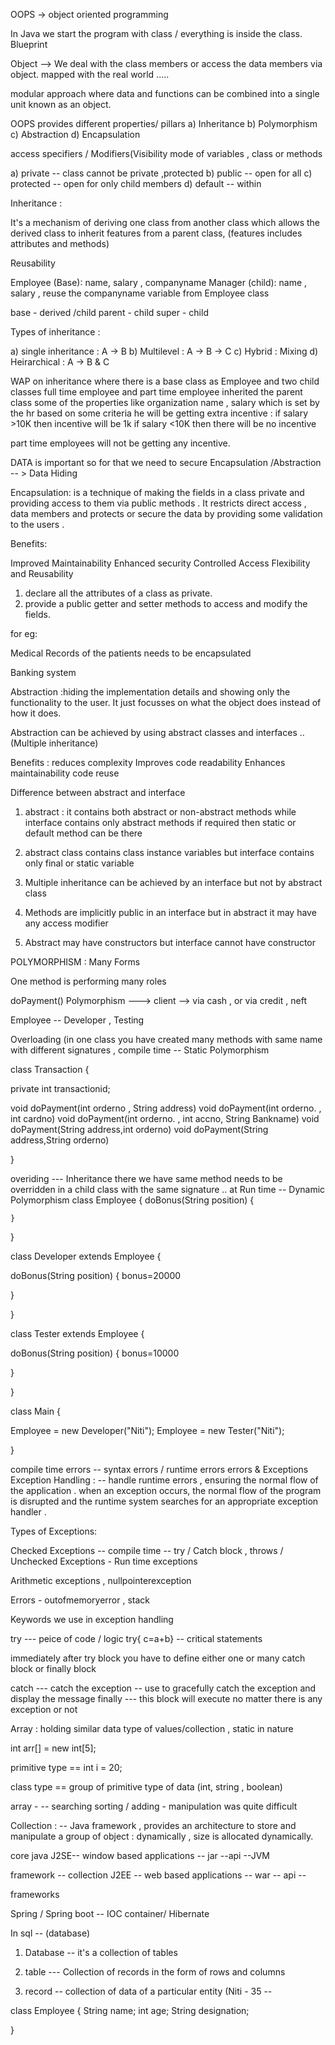 OOPS -> object oriented programming  

In Java we start the program with class / everything is inside the class. Blueprint 

Object --> We deal with the class members or access the data members via object.
mapped with the real world .....

modular approach where data and functions can be combined into a single unit known as an object.

OOPS provides different properties/ pillars 
a) Inheritance
b) Polymorphism
c) Abstraction
d) Encapsulation

access specifiers / Modifiers(Visibility mode of variables , class or methods

a) private -- class cannot be private ,protected 
b) public -- open for all 
c) protected -- open for only child members
d) default -- within

Inheritance :

It's a mechanism of deriving one class from another class which allows the derived class to inherit features from a parent class, (features includes attributes and methods)

Reusability 

Employee (Base):  name, salary , companyname 
Manager (child): name , salary , reuse the companyname variable from Employee class

base  -   derived /child 
parent  - child
super -   child 

Types of inheritance :

a) single inheritance  : A -> B
b) Multilevel :  A -> B -> C
c) Hybrid :  Mixing 
d) Heirarchical : A ->
                 B & C


WAP on inheritance where there is a base class as Employee and two child classes full time employee and part time employee inherited the parent class some of the properties like organization name , salary which is set by the hr based on some
criteria he will be getting extra incentive :
if salary >10K then incentive will be 1k
if salary <10K then there will be no incentive 

part time employees will not be getting any incentive.


DATA is important so for that we need to secure Encapsulation /Abstraction -- > Data Hiding

Encapsulation: is a technique of making the fields in a class private and providing access to them via 
public methods . It restricts direct access , data members and protects or secure the data by providing
some validation to the users .

Benefits:

Improved Maintainability 
Enhanced security
Controlled Access
Flexibility and Reusability


1. declare all the attributes of a class as private.
2. provide a public getter and setter methods to access and modify the fields.


for eg:

Medical Records of the patients needs to be encapsulated


Banking system 


Abstraction :hiding the implementation details and showing only the functionality to the user.
It just focusses on what the object does instead of how it does.

Abstraction can be achieved by using abstract classes and interfaces .. (Multiple inheritance)

Benefits :
 reduces complexity
 Improves code readability
 Enhances maintainability
 code reuse
 
Difference between abstract and interface
1. abstract : it contains both abstract or non-abstract methods
while interface contains only abstract methods if required then static or default method can be there

2. abstract class contains class instance variables but interface contains only final or static variable


3. Multiple inheritance can be achieved by an interface but not by abstract class

4. Methods are implicitly public in an interface but in abstract it may have any access modifier

5. Abstract may have constructors but interface cannot have constructor


POLYMORPHISM  : Many Forms

One method is performing many roles


doPayment() Polymorphism --->  client  --> via cash , or via credit , neft

Employee -- Developer , Testing

Overloading (in one class you have created  many methods with same name with different signatures , compile time -- Static Polymorphism

class Transaction
{

private int transactionid;


void doPayment(int orderno , String address)
void doPayment(int orderno. , int cardno)
void doPayment(int orderno. , int accno, String Bankname)
void doPayment(String address,int orderno)
void doPayment(String address,String orderno)


}

overiding --- Inheritance there we have same method needs to be overridden in a child class with the same signature .. at Run time -- Dynamic Polymorphism
class Employee
{
    doBonus(String position)
    {
    
    }

}


class Developer extends Employee
{

doBonus(String position)
{
bonus=20000

}

}

class Tester extends Employee
{

doBonus(String position)
{
bonus=10000

}

}

class Main
{

Employee = new Developer("Niti");
Employee = new Tester("Niti");

}

compile time errors -- syntax errors  /   runtime errors     errors & Exceptions
Exception Handling  : --  handle runtime errors , ensuring the normal flow of the application . 
when an exception occurs, the normal flow of the program is disrupted  and the runtime system searches
for an appropriate exception handler .

Types of Exceptions:

Checked Exceptions -- compile time -- try / Catch block , throws / 
Unchecked Exceptions - Run time exceptions

Arithmetic exceptions , nullpointerexception

Errors - outofmemoryerror , stack

 

Keywords we use in exception handling


try --- peice of code / logic  try{ c=a+b} -- critical statements 

immediately after try block you have to define either one or many catch block or finally block

catch ---   catch the exception -- use to gracefully catch the exception and display the message 
finally  --- this block will execute no matter there is any exception or not

Array : holding similar data type of values/collection  , static in nature 

int arr[] = new int[5];

primitive type ==   int i = 20;

class type  ==  group of primitive type of data (int, string , boolean)

array - -- searching  sorting / adding - manipulation was quite difficult

Collection : -- Java framework , provides an architecture to store 
and manipulate a group of object : dynamically , size is allocated dynamically.

core java J2SE-- window based applications -- jar  --api --JVM

framework -- collection
J2EE -- web based applications  -- war -- api -- 

frameworks

Spring /  Spring boot  -- IOC container/  Hibernate

In sql --  (database)

1) Database -- it's a collection of tables 

2) table --- Collection of records in the form of rows and columns

3) record -- collection of data of a particular entity (Niti - 35 -- 

class Employee
{
String name;
int age;
String designation;

}























